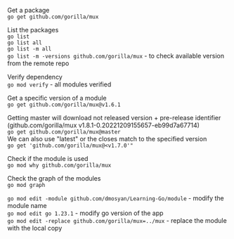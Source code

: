 Get a package <br />
`go get github.com/gorilla/mux`

List the packages <br />
`go list` <br />
`go list all` <br />
`go list -m all` <br />
`go list -m -versions github.com/gorilla/mux` - to check available version from the remote repo <br />

Verify dependency <br />
`go mod verify` - all modules verified <br />

Get a specific version of a module <br />
`go get github.com/gorilla/mux@v1.6.1` <br />

Getting master will download not released version + pre-release identifier (github.com/gorilla/mux v1.8.1-0.20221209155657-eb99d7a67714) <br />
`go get github.com/gorilla/mux@master` <br />
We can also use "latest" or the closes match to the specified version <br />
`go get 'github.com/gorilla/mux@<v1.7.0'"` <br />

Check if the module is used <br />
`go mod why github.com/gorilla/mux ` <br />

Check the graph of the modules <br />
`go mod graph ` <br />

`go mod edit -module github.com/dmosyan/Learning-Go/module` - modify the module name <br />
`go mod edit go 1.23.1` - modify go version of the app <br /> 
`go mod edit -replace github.com/gorilla/mux=../mux` - replace the module with the local copy <br />











